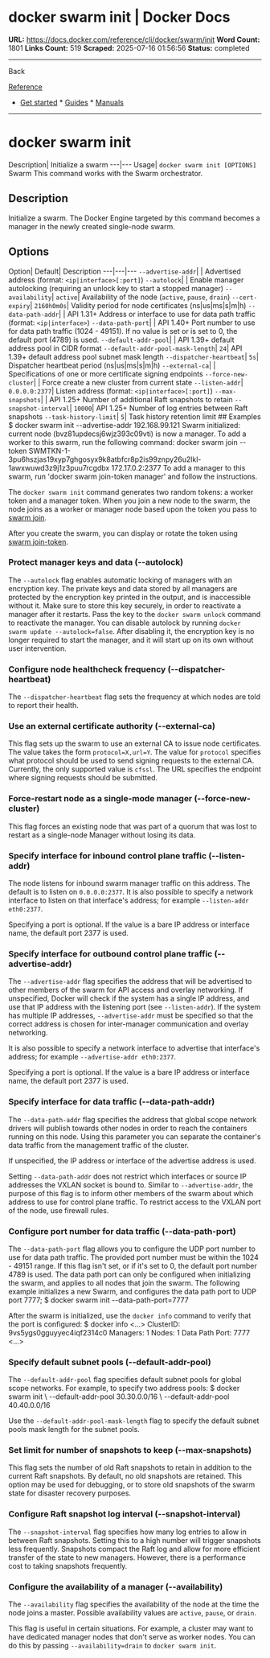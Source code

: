 # docker swarm init | Docker Docs

**URL:** https://docs.docker.com/reference/cli/docker/swarm/init
**Word Count:** 1801
**Links Count:** 519
**Scraped:** 2025-07-16 01:56:56
**Status:** completed

---

Back

[Reference](https://docs.docker.com/reference/)

  * [Get started](https://docs.docker.com/get-started/)   * [Guides](https://docs.docker.com/guides/)   * [Manuals](https://docs.docker.com/manuals/)

* * *

# docker swarm init

Description| Initialize a swarm   ---|---   Usage| `docker swarm init [OPTIONS]`      Swarm This command works with the Swarm orchestrator.

## Description

Initialize a swarm. The Docker Engine targeted by this command becomes a manager in the newly created single-node swarm.

## Options

Option| Default| Description   ---|---|---   `--advertise-addr`| | Advertised address \(format: `<ip|interface>[:port]`\)   `--autolock`| | Enable manager autolocking \(requiring an unlock key to start a stopped manager\)      `--availability`| `active`| Availability of the node \(`active`, `pause`, `drain`\)   `--cert-expiry`| `2160h0m0s`| Validity period for node certificates \(ns|us|ms|s|m|h\)   `--data-path-addr`| | API 1.31+ Address or interface to use for data path traffic \(format: `<ip|interface>`\)      `--data-path-port`| | API 1.40+ Port number to use for data path traffic \(1024 - 49151\). If no value is set or is set to 0, the default port \(4789\) is used.      `--default-addr-pool`| | API 1.39+ default address pool in CIDR format   `--default-addr-pool-mask-length`| `24`| API 1.39+ default address pool subnet mask length   `--dispatcher-heartbeat`| `5s`| Dispatcher heartbeat period \(ns|us|ms|s|m|h\)   `--external-ca`| | Specifications of one or more certificate signing endpoints   `--force-new-cluster`| | Force create a new cluster from current state   `--listen-addr`| `0.0.0.0:2377`| Listen address \(format: `<ip|interface>[:port]`\)   `--max-snapshots`| | API 1.25+ Number of additional Raft snapshots to retain   `--snapshot-interval`| `10000`| API 1.25+ Number of log entries between Raft snapshots   `--task-history-limit`| `5`| Task history retention limit      ## Examples               $ docker swarm init --advertise-addr 192.168.99.121          Swarm initialized: current node (bvz81updecsj6wjz393c09vti) is now a manager.          To add a worker to this swarm, run the following command:              docker swarm join --token SWMTKN-1-3pu6hszjas19xyp7ghgosyx9k8atbfcr8p2is99znpy26u2lkl-1awxwuwd3z9j1z3puu7rcgdbx 172.17.0.2:2377          To add a manager to this swarm, run 'docker swarm join-token manager' and follow the instructions.     

The `docker swarm init` command generates two random tokens: a worker token and a manager token. When you join a new node to the swarm, the node joins as a worker or manager node based upon the token you pass to [swarm join](https://docs.docker.com/reference/cli/docker/swarm/join/).

After you create the swarm, you can display or rotate the token using [swarm join-token](https://docs.docker.com/reference/cli/docker/swarm/join-token/).

### Protect manager keys and data \(--autolock\)

The `--autolock` flag enables automatic locking of managers with an encryption key. The private keys and data stored by all managers are protected by the encryption key printed in the output, and is inaccessible without it. Make sure to store this key securely, in order to reactivate a manager after it restarts. Pass the key to the `docker swarm unlock` command to reactivate the manager. You can disable autolock by running `docker swarm update --autolock=false`. After disabling it, the encryption key is no longer required to start the manager, and it will start up on its own without user intervention.

### Configure node healthcheck frequency \(--dispatcher-heartbeat\)

The `--dispatcher-heartbeat` flag sets the frequency at which nodes are told to report their health.

### Use an external certificate authority \(--external-ca\)

This flag sets up the swarm to use an external CA to issue node certificates. The value takes the form `protocol=X,url=Y`. The value for `protocol` specifies what protocol should be used to send signing requests to the external CA. Currently, the only supported value is `cfssl`. The URL specifies the endpoint where signing requests should be submitted.

### Force-restart node as a single-mode manager \(--force-new-cluster\)

This flag forces an existing node that was part of a quorum that was lost to restart as a single-node Manager without losing its data.

### Specify interface for inbound control plane traffic \(--listen-addr\)

The node listens for inbound swarm manager traffic on this address. The default is to listen on `0.0.0.0:2377`. It is also possible to specify a network interface to listen on that interface's address; for example `--listen-addr eth0:2377`.

Specifying a port is optional. If the value is a bare IP address or interface name, the default port 2377 is used.

### Specify interface for outbound control plane traffic \(--advertise-addr\)

The `--advertise-addr` flag specifies the address that will be advertised to other members of the swarm for API access and overlay networking. If unspecified, Docker will check if the system has a single IP address, and use that IP address with the listening port \(see `--listen-addr`\). If the system has multiple IP addresses, `--advertise-addr` must be specified so that the correct address is chosen for inter-manager communication and overlay networking.

It is also possible to specify a network interface to advertise that interface's address; for example `--advertise-addr eth0:2377`.

Specifying a port is optional. If the value is a bare IP address or interface name, the default port 2377 is used.

### Specify interface for data traffic \(--data-path-addr\)

The `--data-path-addr` flag specifies the address that global scope network drivers will publish towards other nodes in order to reach the containers running on this node. Using this parameter you can separate the container's data traffic from the management traffic of the cluster.

If unspecified, the IP address or interface of the advertise address is used.

Setting `--data-path-addr` does not restrict which interfaces or source IP addresses the VXLAN socket is bound to. Similar to `--advertise-addr`, the purpose of this flag is to inform other members of the swarm about which address to use for control plane traffic. To restrict access to the VXLAN port of the node, use firewall rules.

### Configure port number for data traffic \(--data-path-port\)

The `--data-path-port` flag allows you to configure the UDP port number to use for data path traffic. The provided port number must be within the 1024 - 49151 range. If this flag isn't set, or if it's set to 0, the default port number 4789 is used. The data path port can only be configured when initializing the swarm, and applies to all nodes that join the swarm. The following example initializes a new Swarm, and configures the data path port to UDP port 7777;               $ docker swarm init --data-path-port=7777     

After the swarm is initialized, use the `docker info` command to verify that the port is configured:               $ docker info     <...>     ClusterID: 9vs5ygs0gguyyec4iqf2314c0     Managers: 1     Nodes: 1     Data Path Port: 7777     <...>     

### Specify default subnet pools \(--default-addr-pool\)

The `--default-addr-pool` flag specifies default subnet pools for global scope networks. For example, to specify two address pools:               $ docker swarm init \       --default-addr-pool 30.30.0.0/16 \       --default-addr-pool 40.40.0.0/16     

Use the `--default-addr-pool-mask-length` flag to specify the default subnet pools mask length for the subnet pools.

### Set limit for number of snapshots to keep \(--max-snapshots\)

This flag sets the number of old Raft snapshots to retain in addition to the current Raft snapshots. By default, no old snapshots are retained. This option may be used for debugging, or to store old snapshots of the swarm state for disaster recovery purposes.

### Configure Raft snapshot log interval \(--snapshot-interval\)

The `--snapshot-interval` flag specifies how many log entries to allow in between Raft snapshots. Setting this to a high number will trigger snapshots less frequently. Snapshots compact the Raft log and allow for more efficient transfer of the state to new managers. However, there is a performance cost to taking snapshots frequently.

### Configure the availability of a manager \(--availability\)

The `--availability` flag specifies the availability of the node at the time the node joins a master. Possible availability values are `active`, `pause`, or `drain`.

This flag is useful in certain situations. For example, a cluster may want to have dedicated manager nodes that don't serve as worker nodes. You can do this by passing `--availability=drain` to `docker swarm init`.